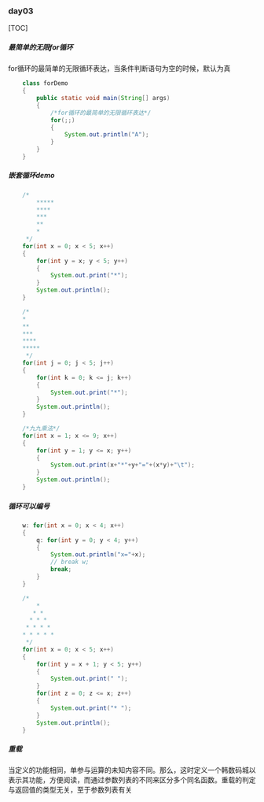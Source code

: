 ### day03
[TOC]

##### 最简单的无限for循环
for循环的最简单的无限循环表达，当条件判断语句为空的时候，默认为真

```java	
	class forDemo
	{
		public static void main(String[] args)
		{
			/*for循环的最简单的无限循环表达*/
			for(;;)
			{
				System.out.println("A");
			}
		}
	}
```

##### 嵌套循环demo
	
```java
	/*
		*****
		****
		***
		**
		*
	 */
	for(int x = 0; x < 5; x++)
	{
		for(int y = x; y < 5; y++)
		{
			System.out.print("*");
		}
		System.out.println();
	}

	/*
	*
	**
	***
	****
	*****
	 */
	for(int j = 0; j < 5; j++)
	{
		for(int k = 0; k <= j; k++)
		{
			System.out.print("*");
		}
		System.out.println();
	}

	/*九九乘法*/
	for(int x = 1; x <= 9; x++)
	{
		for(int y = 1; y <= x; y++)
		{
			System.out.print(x+"*"+y+"="+(x*y)+"\t");
		}
		System.out.println();
	}
```

##### 循环可以编号

```java
	w: for(int x = 0; x < 4; x++)
	{
		q: for(int y = 0; y < 4; y++)
		{
			System.out.println("x="+x);
			// break w;
			break;
		}
	}
```

```java
	/*
	    * 
	   * * 
	  * * * 
	 * * * * 
	* * * * * 
	 */
	for(int x = 0; x < 5; x++)
	{
		for(int y = x + 1; y < 5; y++)
		{
			System.out.print(" ");
		}
		for(int z = 0; z <= x; z++)
		{
			System.out.print("* ");
		}
		System.out.println();
	}
```

##### 重载

当定义的功能相同，单参与运算的未知内容不同。那么，这时定义一个韩数码城以表示其功能，方便阅读，而通过参数列表的不同来区分多个同名函数。重载的判定与返回值的类型无关，至于参数列表有关